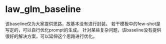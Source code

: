 # law_glm_baseline

该baseline仅为大家提供思路，故基本没有进行封装。
若干模板中的few-shot是写定的，可以自行优化prompt的生成。
针对某些复杂问题，该baseline没有提供很好的解决方案，可以延伸这个思路进行优化。
